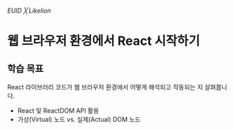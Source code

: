 ###### EUID ╳ Likelion

# 웹 브라우저 환경에서 React 시작하기

## 학습 목표

React 라이브러리 코드가 웹 브라우저 환경에서 어떻게 해석되고 작동되는 지 살펴봅니다.

- React 및 ReactDOM API 활용
- 가상(Virtual) 노드 vs. 실제(Actual) DOM 노드